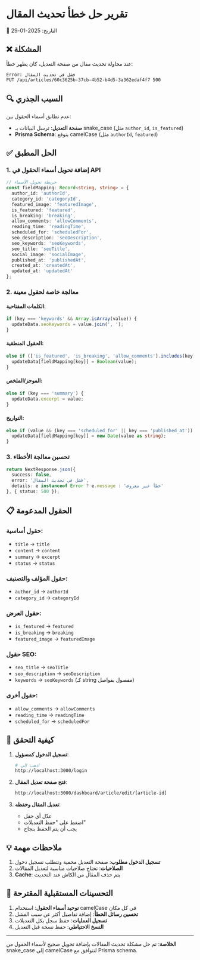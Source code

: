 # تقرير حل خطأ تحديث المقال
📅 التاريخ: 2025-01-29

## ❌ المشكلة

عند محاولة تحديث مقال من صفحة التعديل، كان يظهر خطأ:
```
Error: فشل في تحديث المقال
PUT /api/articles/60c3625b-37cb-4b52-b4d5-3a362edaf4f7 500
```

## 🔍 السبب الجذري

عدم تطابق أسماء الحقول بين:
- **صفحة التعديل**: ترسل البيانات بـ snake_case (مثل `author_id`, `is_featured`)
- **Prisma Schema**: يتوقع camelCase (مثل `authorId`, `featured`)

## ✅ الحل المطبق

### 1. إضافة تحويل أسماء الحقول في API

```typescript
// خريطة تحويل الأسماء
const fieldMapping: Record<string, string> = {
  author_id: 'authorId',
  category_id: 'categoryId',
  featured_image: 'featuredImage',
  is_featured: 'featured',
  is_breaking: 'breaking',
  allow_comments: 'allowComments',
  reading_time: 'readingTime',
  scheduled_for: 'scheduledFor',
  seo_description: 'seoDescription',
  seo_keywords: 'seoKeywords',
  seo_title: 'seoTitle',
  social_image: 'socialImage',
  published_at: 'publishedAt',
  created_at: 'createdAt',
  updated_at: 'updatedAt'
};
```

### 2. معالجة خاصة لحقول معينة

#### الكلمات المفتاحية:
```typescript
if (key === 'keywords' && Array.isArray(value)) {
  updateData.seoKeywords = value.join(', ');
}
```

#### الحقول المنطقية:
```typescript
else if (['is_featured', 'is_breaking', 'allow_comments'].includes(key)) {
  updateData[fieldMapping[key]] = Boolean(value);
}
```

#### الموجز/الملخص:
```typescript
else if (key === 'summary') {
  updateData.excerpt = value;
}
```

#### التواريخ:
```typescript
else if (value && (key === 'scheduled_for' || key === 'published_at')) {
  updateData[fieldMapping[key]] = new Date(value as string);
}
```

### 3. تحسين معالجة الأخطاء

```typescript
return NextResponse.json({ 
  success: false, 
  error: 'فشل في تحديث المقال',
  details: e instanceof Error ? e.message : 'خطأ غير معروف'
}, { status: 500 });
```

## 📋 الحقول المدعومة

### حقول أساسية:
- `title` → `title`
- `content` → `content`
- `summary` → `excerpt`
- `status` → `status`

### حقول المؤلف والتصنيف:
- `author_id` → `authorId`
- `category_id` → `categoryId`

### حقول العرض:
- `is_featured` → `featured`
- `is_breaking` → `breaking`
- `featured_image` → `featuredImage`

### حقول SEO:
- `seo_title` → `seoTitle`
- `seo_description` → `seoDescription`
- `keywords` → `seoKeywords` (كـ string مفصول بفواصل)

### حقول أخرى:
- `allow_comments` → `allowComments`
- `reading_time` → `readingTime`
- `scheduled_for` → `scheduledFor`

## 🔧 كيفية التحقق

1. **تسجيل الدخول كمسؤول**:
   ```bash
   # اذهب إلى
   http://localhost:3000/login
   ```

2. **فتح صفحة تعديل المقال**:
   ```bash
   http://localhost:3000/dashboard/article/edit/[article-id]
   ```

3. **تعديل المقال وحفظه**:
   - عدّل أي حقل
   - اضغط على "حفظ التعديلات"
   - يجب أن يتم الحفظ بنجاح

## 💡 ملاحظات مهمة

1. **تسجيل الدخول مطلوب**: صفحة التعديل محمية وتتطلب تسجيل دخول
2. **الصلاحيات**: تحتاج صلاحيات مناسبة لتعديل المقالات
3. **Cache**: يتم حذف المقال من الكاش عند التحديث

## 🚀 التحسينات المستقبلية المقترحة

1. **توحيد أسماء الحقول**: استخدام camelCase في كل مكان
2. **تحسين رسائل الخطأ**: إضافة تفاصيل أكثر عن سبب الفشل
3. **تسجيل العمليات**: حفظ سجل بكل التعديلات
4. **النسخ الاحتياطي**: حفظ نسخة قبل التعديل

---

**الخلاصة**: تم حل مشكلة تحديث المقالات بإضافة تحويل صحيح لأسماء الحقول من snake_case إلى camelCase لتتوافق مع Prisma schema. 